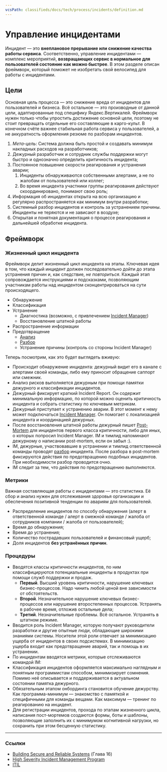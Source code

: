 ```yaml
---
vcsPath: classifieds/docs/tech/process/incidents/definition.md
---
```

# Управление инцидентами

Инцидент — это __внеплановое прерывание или снижение качества работы сервиса__. Соответственно, управление инцидентами — комплекс мероприятий, __возвращающих сервис в нормальное для пользователей состояние как можно быстрее__. В этом разделе описан фреймворк, который поможет не изобретать свой велосипед для работы с инцидентами.


## Цели
Основная цель процесса — это снижение вреда от инцидентов для пользователей и бизнеса. Всё остальное — это производные от данной цели, адаптированные под специфику Яндекс.Вертикалей. Фреймворк нужен только чтобы упростить достижение основной цели, поэтому не стоит превращать отдельные его составляющие в карго-культ. В конечном счёте важнее стабильная работа сервиса у пользователей, а не аккуратность оформления резюме по разборам инцидентов.

1. *Мета-цель*: Система должна быть простой и создавать минимум накладных расходов на разработчиков;
2. Дежурный разработчик и сотрудник службы поддержки могут быстро и однозначно определить критичность инцидента;
3. Постоянное повышение скорости реагирования и устранения аварии;
    1. Инциденты обнаруживаются собственными алертами, а не по жалобам от пользователей или коллег;
    2. Во время инцидента участники группы реагирования действуют скоординировано, понимают свою роль;
4. Информация об инцидентах открыта на всю организацию и регулярно распространяется как минимум внутри разработки;
5. Системный разбор инцидентов и контроль за устранением причины. Инциденты не теряются и не зависают в воздухе;
6. Открытая и понятная документация о процессе реагирования и дальнейшей обработке инцидента.

## Фреймворк
### Жизненный цикл инцидента
Фреймворк делит жизненный цикл инцидента на этапы. Ключевая идея в том, что каждый инцидент должен последовательно дойти до этапа устранения причин и, как следствие, _не повториться_. Каждый этап сопровождается инструкциями и подсказками, позволяющим участникам работы над инцидентом сконцентрироваться на сути происходящего.

- Обнаружение
- Классификация
- Устранение
    - Диагностика (возможно, с привлечением [Incident Manager](incident_manager.md))
    - Восстановление штатной работы
- Распространение информации
- Предотвращение
    - [Анализ](postmortem.md)
    - [Разбор](lsr.md)
    - Устранение причины (контроль со стороны Incident Manager)

Теперь посмотрим, как это будет выглядеть вживую:
- Происходит обнаружение инцидента: дежурный видит его в канале с алертами своей команды, либо ему приносит обращение саппорт или смежник.
- Анализ рисков выполняется дежурным при помощи
     памятки дежурного и классификации инцидентов. 
- Дежурный фиксирует краткий
     Incident Report. 
    Он содержит минимальную информацию, по которой можно оценить критичность инцидента и собрать статистику по ключевым метрикам.
- Дежурный приступает к устранению аварии. В этот момент к нему может подключаться [Incident Manager](incident_manager.md). Он помогает с локализацией инцидента и координацией дежурных.
- После восстановления штатной работы дежурный пишет [Post-Mortem](postmortem.md) для инцидентов первого класса критичности, либо для иных, о которых попросил Incident Manager. IM и тимлид напоминают дежурному о написании post-mortem, если он забыл :).
- IM, дежурные, участвовавшие в устранении и тимлид ответственной команды проводят [разбор](lsr.md) инцидента. После разбора в post-mortem фиксируются действия по предотвращению подобных инцидентов. При необходимости разбор проводится очно.
- IM следит за тем, что действия по предотвращению выполняются.

### Метрики
Важная составляющая работы с инцидентами — это статистика. Её сбор и анализ нужен для отслеживания здоровья организации и обеспечения позитивной тенденции по авариям для пользователей.

- Распределение инцидентов по способу обнаружения (алерт в ответственной команде / алерт в смежной команде / жалоба от сотрудников компании / жалоба от пользователей);
- Время до обнаружения;
- Время до устранения;
- Количество пострадавших пользователей и финансовый ущерб;
- Доля инцидентов **без устранённых причин**.


### Процедуры
- Вводятся классы критичности инцидентов, по ним классифицируются потенциальные инциденты в продуктах при помощи служб поддержки и продаж.
    - **Первый**. Высший уровень критичности, нарушение ключевых бизнес-процессов. Надо чинить любой ценой вне зависимости от обстоятельств.
    - **Второй**. Незначительное нарушение ключевых бизнес-процессов или нарушение второстепенных процессов. Устранять в рабочее время, отложив остальные дела;
    - **Третий**. Незначительные проблемы. Всё остальное. Устранять в штатном режиме.
- Вводится роль Incident Manager, которую получают руководители разработки и другие опытные люди, обладающие широкими знаниями системы.
    Носители этой роли отвечает за минимизацию ущерба от инцидентов в своих подсистемах. В минимизацию ущерба входит как предотвращение аварий, так и помощь в их устранении.
- По инцидентам вводятся метрики, которые отслеживаются командой IM:
- Классификация инцидентов оформляется максимально наглядным и понятным программистам способом, минимизирует сомнения. Помимо неё описывается и поддерживается в актуальном состоянии памятка дежурного.
- Обязательным этапом онбординга становится обучение дежурству. Как программа-минимум — знакомство с памяткой и специфичными для команды вещами. Как максимум — тренинг по реагированию на инцидент.
- Для регистрации инцидентов, прохода по этапам жизненного цикла, написания пост-мортемов создаются формы, боты и шаблоны, позволяющие заполнить их с минимумом когнитивной нагрузки, но сохранить при этом бесценную статистику.



---
### Ссылки
- [Building Secure and Reliable Systems](https://static.googleusercontent.com/media/sre.google/en//static/pdf/building_secure_and_reliable_systems.pdf) (Глава 16)
- [High Severity Incident Management Program](https://www.gremlin.com/community/tutorials/how-to-establish-a-high-severity-incident-management-program/)
- [ITIL](https://wiki.en.it-processmaps.com/index.php/Incident_Management)
